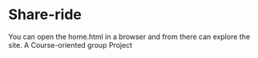 # Share-ride
You can open the home.html in a browser and from there can explore the site.
A Course-oriented group Project
